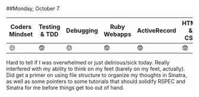 ##Monday, October 7

| Coders Mindset | Testing & TDD | Debugging          | Ruby Webapps | ActiveRecord | HTML & CSS |
| -------------- | ------------- | ---------          | ------------ | ------------ | ---------- |
|    :pensive:   |  :fearful:    |  :disappointed:    | :fearful:    |   :fearful:  |  :fearful: |

Hard to tell if I was overwhelmed or just delirious/sick today. Really interfered with my ability to think on my feet     (barely on my feet, actually). Did get a primer on using file structure to organize my thoughts in Sinatra, as well as some pointers to some tutorials that should solidify RSPEC and Sinatra for me before things get too out of hand.
